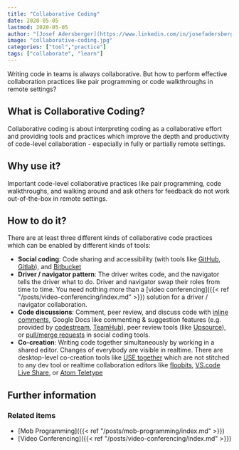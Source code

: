 ```yaml
---
title: "Collaborative Coding"
date: 2020-05-05
lastmod: 2020-05-05
author: "[Josef Adersberger](https://www.linkedin.com/in/josefadersberger)"
image: "collaborative-coding.jpg"
categories: ["tool","practice"]
tags: ["collaborate", "learn"]
---
```


Writing code in teams is always collaborative. But how to perform effective collaboration practices like pair programming or code walkthroughs in remote settings?
<!--more-->

## What is Collaborative Coding?

Collaborative coding is about interpreting coding as a collaborative effort and providing tools and practices which improve the depth and productivity of code-level collaboration - especially in fully or partially remote settings.

## Why use it?

Important code-level collaborative practices like pair programming, code walkthroughs, and walking around and ask others for feedback do not work out-of-the-box in remote settings.

## How to do it?

There are at least three different kinds of collaborative code practices which can be enabled by different kinds of tools:

* **Social coding**: Code sharing and accessibility (with tools like [GitHub](https://github.com), [Gitlab](https://about.gitlab.com/)), and [Bitbucket](https://bitbucket.org/)
* **Driver / navigator pattern**: The driver writes code, and the navigator tells the driver what to do. Driver and navigator swap their roles from time to time. You need nothing more than a [video conferencing]({{< ref "/posts/video-conferencing/index.md" >}}) solution for a driver / navigator collaboration.
* **Code discussions**: Comment, peer review, and discuss code with [inline comments](https://en.wikipedia.org/wiki/Comment_(computer_programming)), Google Docs like commenting & suggestion features (e.g. provided by [codestream](https://www.codestream.com/), [TeamHub](https://teamhub.dev/)), peer review tools (like [Upsource](https://www.jetbrains.com/de-de/upsource/)), or [pull/merge requests](https://help.github.com/en/github/collaborating-with-issues-and-pull-requests/about-pull-requests) in social coding tools.
* **Co-creation**: Writing code together simultaneously by working in a shared editor. Changes of everybody are visible in realtime. There are desktop-level co-creation tools like [USE together](https://www.use-together.com/) which are not stitched to any dev tool or realtime collaboration editors like [floobits](https://Floobits.com/), [VS.code Live Share](https://visualstudio.microsoft.com/services/live-share/), or [Atom Teletype](https://teletype.atom.io)

## Further information

### Related items

* [Mob Programming]({{< ref "/posts/mob-programming/index.md" >}})
* [Video Conferencing]({{< ref "/posts/video-conferencing/index.md" >}})
